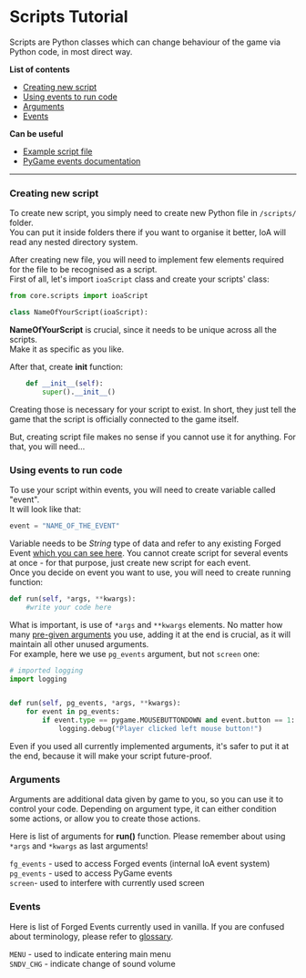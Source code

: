 # Scripts Tutorial
Scripts are Python classes which can change behaviour of the game via Python code, in
most direct way.

**List of contents**
- [Creating new script](scripts_tutorial.md#creating-new-script)
- [Using events to run code](scripts_tutorial.md#using-events-to-run-code)
- [Arguments](scripts_tutorial.md#arguments)
- [Events](scripts_tutorial.md#events)

**Can be useful**  
- [Example script file](/scripts/example_script.py)  
- [PyGame events documentation](https://www.pygame.org/docs/ref/event.html)

---
### Creating new script
To create new script, you simply need to create new Python file in `/scripts/` folder.  
You can put it inside folders there if you want to organise it better, IoA will read
any nested directory system.

After creating new file, you will need to implement few elements required for the file
to be recognised as a script.  
First of all, let's import `ioaScript` class and create your scripts' class:
```python
from core.scripts import ioaScript

class NameOfYourScript(ioaScript):
```
**NameOfYourScript** is crucial, since it needs to be unique across all the scripts.  
Make it as specific as you like.

After that, create **init** function:
```python
    def __init__(self):
        super().__init__()
```
Creating those is necessary for your script to exist. In short, they just tell the game
that the script is officially connected to the game itself.

But, creating script file makes no sense if you cannot use it for anything. For that, you
will need...

### Using events to run code
To use your script within events, you will need to create variable called "event".  
It will look like that:
```python
event = "NAME_OF_THE_EVENT"
```
Variable needs to be *String* type of data and refer to any existing Forged Event 
[which you can see here](scripts_tutorial.md#events). You cannot create script for
several events at once - for that purpose, just create new script for each event.  
Once you decide on event you want to use, you will need to create running function:
```python
def run(self, *args, **kwargs):
    #write your code here
```
What is important, is use of `*args` and `**kwargs` elements. No matter how many 
[pre-given arguments](scripts_tutorial.md#arguments) you use, adding it at the end is 
crucial, as it will maintain all other unused arguments.  
For example, here we use `pg_events` argument, but not `screen` one:

```python
# imported logging
import logging


def run(self, pg_events, *args, **kwargs):
    for event in pg_events:
        if event.type == pygame.MOUSEBUTTONDOWN and event.button == 1:
            logging.debug("Player clicked left mouse button!")
```
Even if you used all currently implemented arguments, it's safer to put it at the end,
because it will make your script future-proof.

### Arguments
Arguments are additional data given by game to you, so you can use it to control your
code. Depending on argument type, it can either condition some actions, or allow you
to create those actions.

Here is list of arguments for **run()** function. Please remember about using `*args`
and `*kwargs` as last arguments!  

``fg_events`` - used to access Forged events (internal IoA event system)  
``pg_events`` - used to access PyGame events  
``screen``- used to interfere with currently used screen  

### Events
Here is list of Forged Events currently used in vanilla. If you are confused about
terminology, please refer to [glossary](/docs/glossary.md#events).  

``MENU`` - used to indicate entering main menu  
``SNDV_CHG`` - indicate change of sound volume